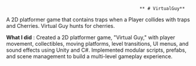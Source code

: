                                                       ** # VirtualGuy**    

A 2D platformer game that contains traps when a Player collides with traps  and  Cherries. Virtual Guy hunts for cherries.    

**What I did** : Created a 2D platformer game, "Virtual Guy," with player movement, collectibles, moving platforms, level transitions, UI menus, and sound effects using Unity and C#. Implemented modular scripts, prefabs, and scene management to build a multi-level gameplay experience.   


